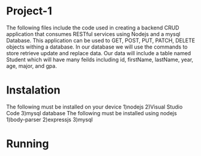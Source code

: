 # Project-1
The following files include the code used in creating a backend CRUD application that consumes RESTful services using Nodejs and a mysql Database. This application can be used to GET, POST, PUT, PATCH, DELETE objects withing a database. In our database we will use the commands to store retrieve update and replace data. Our data will include a table named Student which will have many feilds including id, firstName, lastName, year, age, major, and gpa.
# Instalation
The following must be installed on your device
1)nodejs
2)Visual Studio Code
3)mysql database
The following must be installed using nodejs
1)body-parser
2)expressjs
3)mysql
# Running



